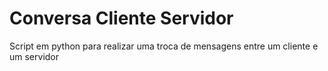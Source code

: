 # Conversa Cliente Servidor
Script em python para realizar uma troca de mensagens entre um cliente e um servidor
